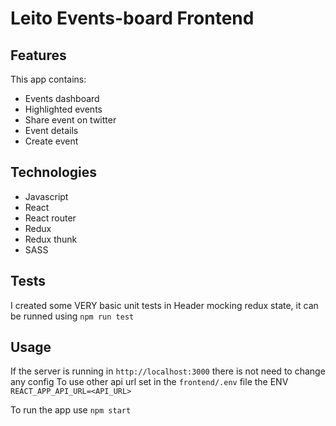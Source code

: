 # Leito Events-board Frontend

## Features

This app contains:

-   Events dashboard
-   Highlighted events
-   Share event on twitter
-   Event details
-   Create event

## Technologies

-   Javascript
-   React
-   React router
-   Redux
-   Redux thunk
-   SASS

## Tests

I created some VERY basic unit tests in Header mocking redux state, it can be runned using `npm run test`

## Usage

If the server is running in `http://localhost:3000` there is not need to change any config
To use other api url set in the `frontend/.env` file the ENV `REACT_APP_API_URL=<API_URL>`

To run the app use `npm start`
